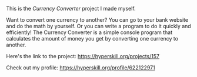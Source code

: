 This is the *Currency Converter* project I made myself.


<p>Want to convert one currency to another? You can go to your bank website and do the math by yourself. Or you can write a program to do it quickly and efficiently! The Currency Converter is a simple console program that calculates the amount of money you get by converting one currency to another.</p>

Here's the link to the project: https://hyperskill.org/projects/157

Check out my profile: https://hyperskill.org/profile/622122971